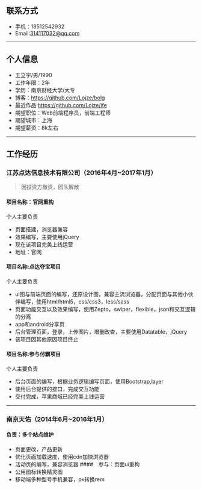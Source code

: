 ## 联系方式

*	手机：18512542932
*	Email:314117032@qq.com
-------------------------------------

## 个人信息

*	王立宇/男/1990
*	工作年限：2年
*	学历：南京财经大学/大专
*	博客：https://github.com/Lojze/bolg
*	最近作品:https://github.com/Lojze/ife
*	期望职位：Web前端程序员，前端工程师
*	期望城市：上海
*	期望薪资：8k左右

------------------------------------

## 工作经历

### 江苏点达信息技术有限公司（2016年4月~2017年1月）

> 因投资方撤资，团队解散

#### 项目名称：官网重构

个人主要负责

*	页面搭建，浏览器兼容
*	效果编写，主要使用jQuery
*	现在该项目完美上线运营
*	地址：官网
	
#### 项目名称:点达夺宝项目

个人主要负责

*	ui图与前端页面的编写，还原设计图，兼容主流浏览器，分配页面与其他小伙伴编写，使用html/html5，css/css3，less/sass
*	页面功能交互以及效果编写，使用Zepto，swiper，flexible，json和交互逻辑的分离
*	app和android分享页
*	后台管理页面，登录，上传图片，增删改查，主要使用Datatable，jQuery
*	该项目因其他原因项目终止

#### 项目名称:参与付霸项目

个人主要负责

*	后台页面的编写，根据业务逻辑编写页面，使用Bootstrap,layer
*	使用后台提供的接口，完成交互功能
*	交付完成，苹果商城已经完美上线运营
------------------------------------
### 南京天佑（2014年6月~2016年1月）

#### 负责：多个站点维护
*	页面更改，产品更新
*	优化页面加载速度，使用cdn加快浏览器
*	活动页的编写，兼容浏览器
####　参与：页面ui重构
*	公用图标转换精灵图
*	移动端多种型号手机兼容，px转换rem